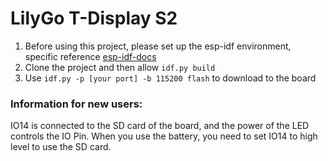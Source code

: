 # LilyGo T-Display S2


1. Before using this project, please set up the esp-idf environment, specific reference [esp-idf-docs](https://docs.espressif.com/projects/esp-idf/en/latest/esp32s2/get-started/index.html)
2. Clone the project and then allow `idf.py build`
3. Use `idf.py -p [your port] -b 115200 flash` to download to the board


### Information for new users:
IO14 is connected to the SD card of the board, and the power of the LED controls the IO Pin. When you use the battery, you need to set IO14 to high level to use the SD card.






